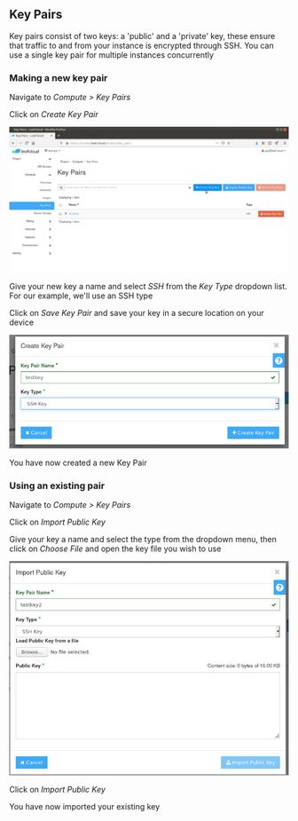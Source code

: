 ## Key Pairs

Key pairs consist of two keys: a 'public' and a 'private' key, these ensure that traffic to and from your instance is encrypted through SSH. You can use a single key pair for multiple instances concurrently

### Making a new key pair

Navigate to *Compute > Key Pairs*

Click on *Create Key Pair*

![key-pairs-1](../images/key-pairs-1.png)

Give your new key a name and select *SSH* from the *Key Type* dropdown list. For our example, we'll use an SSH type

Click on *Save Key Pair* and save your key in a secure location on your device

![key-pairs-2](../images/key-pairs-2.png)

You have now created a new Key Pair

### Using an existing pair

Navigate to *Compute > Key Pairs*

Click on *Import Public Key*

Give your key a name and select the type from the dropdown menu, then click on *Choose File* and open the key file you wish to use

![key-pairs-3](../images/key-pairs-3.png)

Click on *Import Public Key*

You have now imported your existing key
